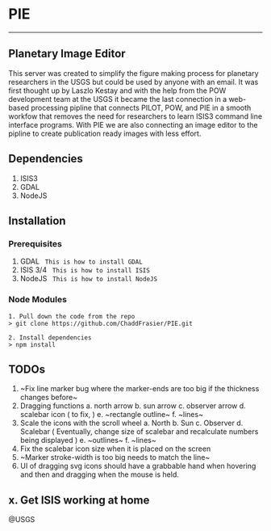 # PIE
-------------
## Planetary Image Editor

This server was created to simplify the figure making process for planetary researchers in the USGS but could be used by anyone with an email. It was first thought up by Laszlo Kestay and with the help from the POW development team at the USGS it became the last connection in a web-based processing pipline that connects PILOT, POW, and PIE in a smooth workfow that removes the need for researchers to learn ISIS3 command line interface programs. With PIE we are also connecting an image editor to the pipline to create publication ready images with less effort.

## Dependencies
1. ISIS3
2. GDAL
3. NodeJS

## Installation
### Prerequisites
1. GDAL
    ``` This is how to install GDAL```
2. ISIS 3/4
    ``` This is how to install ISIS```
3. NodeJS
    ``` This is how to install NodeJS```


### Node Modules
```
1. Pull down the code from the repo
> git clone https://github.com/ChaddFrasier/PIE.git

2. Install dependencies
> npm install
```

## TODOs
1. ~Fix line marker bug where the marker-ends are too big if the thickness changes before~
2. Dragging functions
    a. north arrow
    b. sun arrow
    c. observer arrow
    d. scalebar icon ( to fix, )
    e. ~rectangle outline~
    f. ~lines~
3. Scale the icons with the scroll wheel
    a. North
    b. Sun
    c. Observer
    d. Scalebar ( Eventually, change size of scalebar and recalculate numbers being displayed )
    e. ~outlines~
    f. ~lines~
4. Fix the scalebar icon size when it is placed on the screen
5. ~Marker stroke-width is too big needs to match the line~
6. UI of dragging svg icons should have a grabbable hand when hovering and then and dragging when the mouse is held.


x. Get ISIS working at home
-----------------------
@USGS